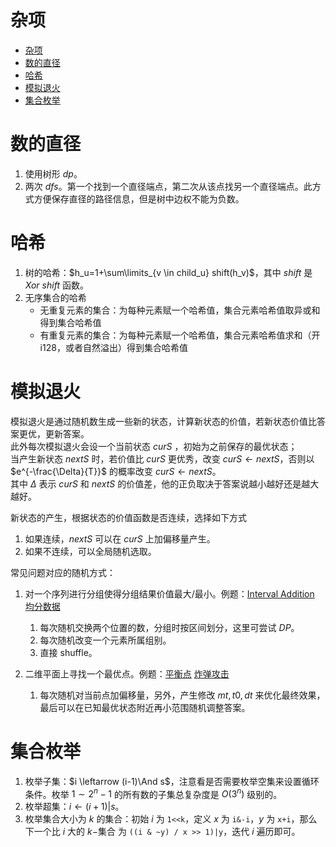 # 杂项
- [杂项](#杂项)
- [数的直径](#数的直径)
- [哈希](#哈希)
- [模拟退火](#模拟退火)
- [集合枚举](#集合枚举)


# 数的直径
1. 使用树形 $dp$。
2. 两次 $dfs$。第一个找到一个直径端点，第二次从该点找另一个直径端点。此方式方便保存直径的路径信息，但是树中边权不能为负数。

# 哈希
1. 树的哈希：$h_u=1+\sum\limits_{v \in child_u} shift(h_v)$，其中 $shift$ 是 $Xor$ $shift$ 函数。
2. 无序集合的哈希
   - 无重复元素的集合：为每种元素赋一个哈希值，集合元素哈希值取异或和得到集合哈希值
   - 有重复元素的集合：为每种元素赋一个哈希值，集合元素哈希值求和（开i128，或者自然溢出）得到集合哈希值

# 模拟退火
模拟退火是通过随机数生成一些新的状态，计算新状态的价值，若新状态价值比答案更优，更新答案。  
此外每次模拟退火会设一个当前状态 $curS$ ，初始为之前保存的最优状态；  
当产生新状态 $nextS$ 时，若价值比 $curS$ 更优秀，改变 $curS \leftarrow nextS$，否则以 $e^{-\frac{\Delta}{T}}$ 的概率改变 $curS \leftarrow nextS$。  
其中 $\Delta$ 表示 $curS$ 和 $nextS$ 的价值差，他的正负取决于答案说越小越好还是越大越好。

新状态的产生，根据状态的价值函数是否连续，选择如下方式
1. 如果连续，$nextS$ 可以在 $curS$ 上加偏移量产生。
2. 如果不连续，可以全局随机选取。

常见问题对应的随机方式：
1. 对一个序列进行分组使得分组结果价值最大/最小。例题：[Interval Addition](https://contest.ucup.ac/submission/209249)  [均分数据](https://www.luogu.com.cn/problem/P2503)
   1. 每次随机交换两个位置的数，分组时按区间划分，这里可尝试 $DP$。
   2. 每次随机改变一个元素所属组别。
   3. 直接 shuffle。
    
2. 二维平面上寻找一个最优点。例题：[平衡点](https://www.luogu.com.cn/problem/P1337)  [炸弹攻击](https://loj.ac/p/2076)  
   1. 每次随机对当前点加偏移量，另外，产生修改 $mt,t0,dt$ 来优化最终效果，最后可以在已知最优状态附近再小范围随机调整答案。


# 集合枚举
1. 枚举子集：$i \leftarrow (i-1)\And s$，注意看是否需要枚举空集来设置循环条件。枚举 $1 \sim 2^n-1$ 的所有数的子集总复杂度是 $O(3^n)$ 级别的。
2. 枚举超集：$i \leftarrow (i+1) | s$。
3. 枚举集合大小为 $k$ 的集合：初始 $i$ 为 `1<<k`，定义 $x$ 为 `i&-i`，$y$ 为 `x+i`，那么下一个比 $i$ 大的 $k-$集合 为 `((i & ~y) / x >> 1)|y`，迭代 $i$ 遍历即可。



